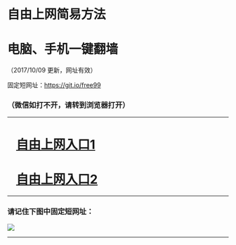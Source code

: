 ﻿# 自由上网简易方法

# 电脑、手机一键翻墙

（2017/10/09 更新，网址有效）

固定短网址：https://git.io/free99

### （微信如打不开，请转到浏览器打开）


***





# &nbsp;&nbsp; <a href="http://ft69073116.fwq-tz-1001.info/fwqtz01.html?t=100900111020 " target="_blank">自由上网入口1</a>
# &nbsp;&nbsp; <a href="http://ft1169611291.fwq-tz-1002.info/fwqtz02.html?t=100900118800 " target="_blank">自由上网入口2</a>
***

### 请记住下图中固定短网址：

<img src="https://s3-us-west-2.amazonaws.com/fwq-1001/yjfq-20170905okok.png" /> 


***


